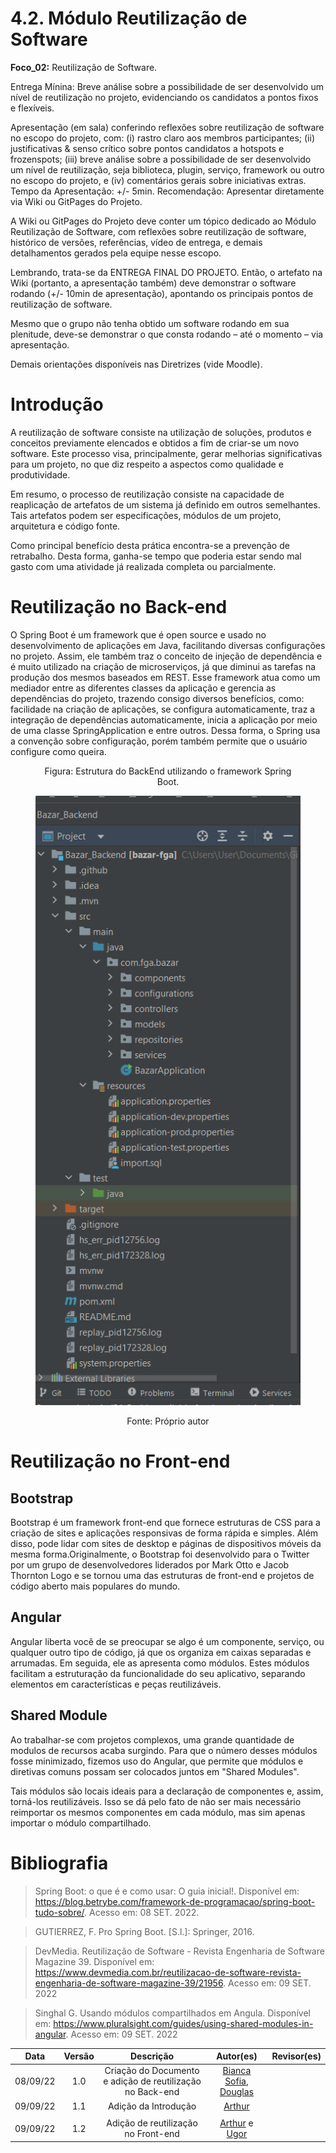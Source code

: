 # 4.2. Módulo Reutilização de Software

**Foco_02:** Reutilização de Software.

Entrega Mínina: Breve análise sobre a possibilidade de ser desenvolvido um nível de reutilização no projeto, evidenciando os candidatos a pontos fixos e flexíveis.

Apresentação (em sala) conferindo reflexões sobre reutilização de software no escopo do projeto, com: (i) rastro claro aos membros participantes; (ii) justificativas & senso crítico sobre pontos candidatos a hotspots e frozenspots; (iii) breve análise sobre a possibilidade de ser desenvolvido um nível de reutilização, seja biblioteca, plugin, serviço, framework ou outro no escopo do projeto, e (iv) comentários gerais sobre iniciativas extras. Tempo da Apresentação: +/- 5min. Recomendação: Apresentar diretamente via Wiki ou GitPages do Projeto.

A Wiki ou GitPages do Projeto deve conter um tópico dedicado ao Módulo Reutilização de Software, com reflexões sobre reutilização de software, histórico de versões, referências, vídeo de entrega, e demais detalhamentos gerados pela equipe nesse escopo.

Lembrando, trata-se da ENTREGA FINAL DO PROJETO. Então, o artefato na Wiki (portanto, a apresentação também) deve demonstrar o software rodando (+/- 10min de apresentação), apontando os principais pontos de reutilização de software.

Mesmo que o grupo não tenha obtido um software rodando em sua plenitude, deve-se demonstrar o que consta rodando – até o momento – via apresentação.

Demais orientações disponíveis nas Diretrizes (vide Moodle).


# Introdução

A reutilização de software consiste na utilização de soluções, produtos e conceitos previamente elencados e obtidos a fim de criar-se um novo software. Este processo visa, principalmente, gerar melhorias significativas para um projeto, no que diz respeito a aspectos como qualidade e produtividade.

Em resumo, o processo de reutilização consiste na capacidade de reaplicação de artefatos de um sistema já definido em outros semelhantes. Tais artefatos podem ser especificações, módulos de um projeto, arquitetura e código fonte.

Como principal benefício desta prática encontra-se a prevenção de retrabalho. Desta forma, ganha-se tempo que poderia estar sendo mal gasto com uma atividade já realizada completa ou parcialmente.

# Reutilização no Back-end
 O Spring Boot é um framework que é open source e usado no desenvolvimento de aplicações em Java, facilitando diversas configurações no projeto. Assim, ele também traz o conceito de injeção de dependência e é muito utilizado na criação de microserviços, já que diminui as tarefas na produção dos mesmos baseados em REST. Esse framework  atua como um mediador entre as diferentes classes da aplicação e gerencia as dependências do projeto, trazendo consigo diversos benefícios, como: facilidade na criação de aplicações, se configura automaticamente, traz a integração de dependências automaticamente, inicia a aplicação por meio de uma classe SpringApplication e entre outros. Dessa forma, o Spring usa a convenção sobre configuração, porém também permite que o usuário configure como queira.

<figure>
  <figcaption style="text-align: center !important">
    Figura:  Estrutura do BackEnd utilizando o framework Spring Boot.
  </figcaption>

  ![Imagem pastas spring](../img/springboot_pastas.png)

  <figcaption style="text-align: center !important">
    Fonte: Próprio autor<br>
  </figcaption>
</figure>

# Reutilização no Front-end

## Bootstrap
Bootstrap é um framework front-end que fornece estruturas de CSS para a criação de sites e aplicações responsivas de forma rápida e simples. Além disso, pode lidar com sites de desktop e páginas de dispositivos móveis da mesma forma.Originalmente, o Bootstrap foi desenvolvido para o Twitter por um grupo de desenvolvedores liderados por Mark Otto e Jacob Thornton Logo e se tornou uma das estruturas de front-end e projetos de código aberto mais populares do mundo.

## Angular
Angular liberta você de se preocupar se algo é um componente, serviço, ou qualquer outro tipo de código, já que os organiza em caixas separadas e arrumadas. Em seguida, ele as apresenta como módulos. Estes módulos facilitam a estruturação da funcionalidade do seu aplicativo, separando elementos em características e peças reutilizáveis.  

## Shared Module
Ao trabalhar-se com projetos complexos, uma grande quantidade de modulos de recursos acaba surgindo. Para que o número desses módulos fosse minimizado, fizemos uso do Angular, que permite que módulos e diretivas comuns possam ser colocados juntos em "Shared Modules".

Tais módulos são locais ideais para a declaração de componentes e, assim, torná-los reutilizáveis. Isso se dá pelo fato de não ser mais necessário reimportar os mesmos componentes em cada módulo, mas sim apenas importar o módulo compartilhado.

# Bibliografia

> Spring Boot: o que é e como usar: O guia inicial!. Disponível em: <https://blog.betrybe.com/framework-de-programacao/spring-boot-tudo-sobre/>. Acesso em: 08 SET. 2022.

> GUTIERREZ, F. Pro Spring Boot. [S.l.]: Springer, 2016.

> DevMedia. Reutilização de Software - Revista Engenharia de Software Magazine 39. Disponível em: <https://www.devmedia.com.br/reutilizacao-de-software-revista-engenharia-de-software-magazine-39/21956>. Acesso em: 09 SET. 2022

> Singhal G. Usando módulos compartilhados em Angula. Disponível em: <https://www.pluralsight.com/guides/using-shared-modules-in-angular>. Acesso em: 09 SET. 2022


| Data | Versão | Descrição | Autor(es)|Revisor(es)|
|:----:|:------:|:---------:|:--------:|:--------:|
| 08/09/22 | 1.0 | Criação do Documento e adição de reutilização no Back-end| [Bianca Sofia](https://github.com/biancasofia), [Douglas](https://github.com/DouglasMonteles)| |
| 09/09/22 | 1.1 | Adição da Introdução| [Arthur](https://github.com/art1505)| |
| |
| 09/09/22 | 1.2 | Adição de reutilização no Front-end| [Arthur](https://github.com/art1505) e [Ugor](https://github.com/ubrando)| |